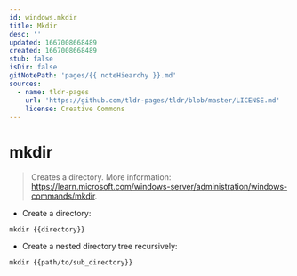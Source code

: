 ```yaml
---
id: windows.mkdir
title: Mkdir
desc: ''
updated: 1667008668489
created: 1667008668489
stub: false
isDir: false
gitNotePath: 'pages/{{ noteHiearchy }}.md'
sources:
  - name: tldr-pages
    url: 'https://github.com/tldr-pages/tldr/blob/master/LICENSE.md'
    license: Creative Commons
---
```

# mkdir

> Creates a directory.
> More information: <https://learn.microsoft.com/windows-server/administration/windows-commands/mkdir>.

- Create a directory:

`mkdir {{directory}}`

- Create a nested directory tree recursively:

`mkdir {{path/to/sub_directory}}`

